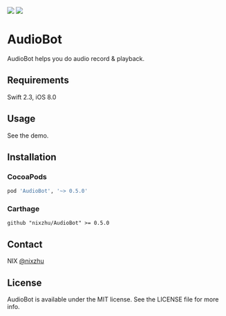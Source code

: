 <p>
<a href="http://cocoadocs.org/docsets/AudioBot"><img src="https://img.shields.io/cocoapods/v/AudioBot.svg?style=flat"></a>
<a href="https://github.com/Carthage/Carthage/"><img src="https://img.shields.io/badge/Carthage-compatible-4BC51D.svg?style=flat"></a>
</p>

# AudioBot

AudioBot helps you do audio record & playback.

## Requirements

Swift 2.3, iOS 8.0

## Usage

See the demo.

## Installation

### CocoaPods

```ruby
pod 'AudioBot', '~> 0.5.0'
```

### Carthage

```ogdl
github "nixzhu/AudioBot" >= 0.5.0
```

## Contact

NIX [@nixzhu](https://twitter.com/nixzhu)

## License

AudioBot is available under the MIT license. See the LICENSE file for more info.
